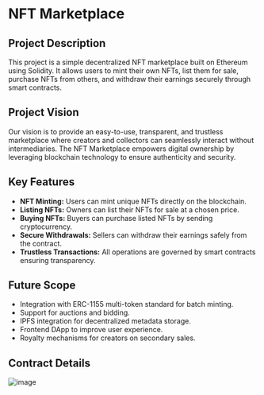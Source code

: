 # NFT Marketplace

## Project Description
This project is a simple decentralized NFT marketplace built on Ethereum using Solidity. It allows users to mint their own NFTs, list them for sale, purchase NFTs from others, and withdraw their earnings securely through smart contracts.

## Project Vision
Our vision is to provide an easy-to-use, transparent, and trustless marketplace where creators and collectors can seamlessly interact without intermediaries. The NFT Marketplace empowers digital ownership by leveraging blockchain technology to ensure authenticity and security.

## Key Features
- **NFT Minting:** Users can mint unique NFTs directly on the blockchain.
- **Listing NFTs:** Owners can list their NFTs for sale at a chosen price.
- **Buying NFTs:** Buyers can purchase listed NFTs by sending cryptocurrency.
- **Secure Withdrawals:** Sellers can withdraw their earnings safely from the contract.
- **Trustless Transactions:** All operations are governed by smart contracts ensuring transparency.

## Future Scope
- Integration with ERC-1155 multi-token standard for batch minting.
- Support for auctions and bidding.
- IPFS integration for decentralized metadata storage.
- Frontend DApp to improve user experience.
- Royalty mechanisms for creators on secondary sales.

## Contract Details
<!-- To be filled manually by Judy -->
![image](https://github.com/user-attachments/assets/cc93e184-8d24-41c7-90ca-237adcca2b9d)
